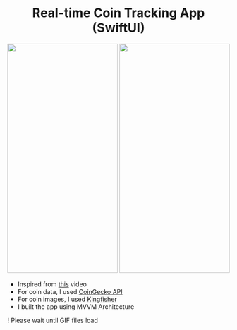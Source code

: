 <h1 align="center">
Real-time Coin Tracking App (SwiftUI)
</h1>


<p align="center">
<img src="https://github.com/tgknyhn/LiveCoin/blob/main/GIFs/LiveCoin_Light.gif" width="250" height="520" /> <img src="https://github.com/tgknyhn/LiveCoin/blob/main/GIFs/LiveCoin_Dark.gif" width="250" height="520" />
</p>

* Inspired from [this](https://youtu.be/-QT_bEx-4zg) video
* For coin data, I used [CoinGecko API](https://www.coingecko.com/en/api)
* For coin images, I used [Kingfisher](https://github.com/onevcat/Kingfisher)
* I built the app using MVVM Architecture 

! Please wait until GIF files load
